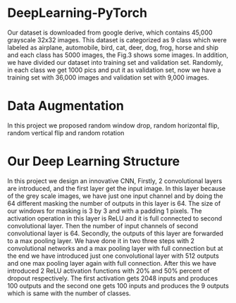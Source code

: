 # DeepLearning-PyTorch



Our dataset is downloaded from google derive, which contains 45,000 grayscale 32x32 images. This dataset is categorized as 9 class which were labeled as airplane, automobile, bird, cat, deer, dog, frog, horse and ship and each class has 5000 images, the Fig.3 shows some images. In addition, we have divided our dataset into training set and validation set. Randomly, in each class we get 1000 pics and put it as validation set, now we have a training set with 36,000 images and validation set with 9,000 images.

# Data Augmentation
In this project we proposed random window drop, random horizontal flip, random vertical flip and random rotation
 
# Our Deep Learning Structure

In this project we design an innovative CNN, Firstly, 2 convolutional layers are introduced, and the first layer get the input image. In this layer because of the grey scale images, we have just one input channel and by doing the 64 different masking the number of outputs in this layer is 64. The size of our windows for masking is 3 by 3 and with a padding 1 pixels. The activation operation in this layer is ReLU and it is full connected to second convolutional layer. Then the number of input channels of second convolutional layer is 64. Secondly, the outputs of this layer are forwarded to a max pooling layer. We have done it in two three steps with 2 convolutional networks and a max pooling layer with full connection but at the end we have introduced just one convolutional layer with 512 outputs and one max pooling layer again with full connection. After this we have introduced 2 ReLU activation functions with 20% and 50% percent of dropout respectively. The first activation gets 2048 inputs and produces 100 outputs and the second one gets 100 inputs and produces the 9 outputs which is same with the number of classes.
